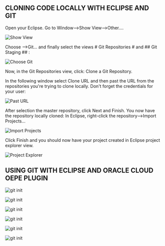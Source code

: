 ## CLONING CODE LOCALLY WITH ECLIPSE AND GIT ##

Open your Eclipse.
Go to Window-->Show View-->Other....

![Show View](eclipsegit01.png)

Choose
-->Git... and finally select the views # Git Repositories # and ## Git Staging ## :

![Choose Git](gitEclipseSimple01.PNG)


Now, in the Git Repositories view, click: Clone a Git Repository.

In the following window select Clone URL and then past the URL from the repositories you're trying to clone locally. Don't forget the credentials for your user:


![Past URL](gitEclipseSimple02.PNG)

After selection the master repository, click Next and Finish. You now have the repository locally cloned:
In Eclipse, right-click the repository-->Import Projects...

![Import Projects](gitEclipseSimple03.PNG)

Click Finish and you should now have your project created in Eclipse project explorer view.

![Project Explorer](gitEclipseSimple04.PNG)


## USING GIT WITH ECLIPSE AND ORACLE CLOUD OEPE PLUGIN ##

![git init](eclipsegit01.png)


![git init](eclipsegit02.png)


![git init](eclipsegit03.png)


![git init](eclipsegit04.png)


![git init](eclipsegit05.png)


![git init](eclipsegit06.png)

